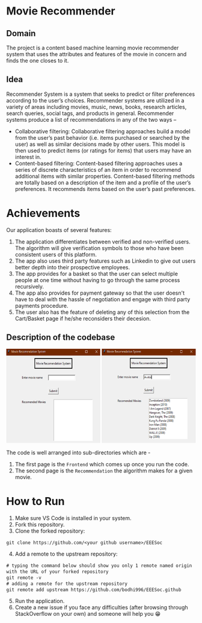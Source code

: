 # Movie Recommender

## Domain 

The project is a content based machine learning movie recommender system that uses the attributes and features of the movie in concern and finds the one closes to it. 

## Idea

Recommender System is a system that seeks to predict or filter preferences according to the user’s choices. Recommender systems are utilized in a variety of areas including movies, music, news, books, research articles, search queries, social tags, and products in general. 
Recommender systems produce a list of recommendations in any of the two ways – 
*  Collaborative filtering: Collaborative filtering approaches build a model from the user’s past behavior (i.e. items purchased or searched by the user) as well as similar decisions made by other users. This model is then used to predict items (or ratings for items) that users may have an interest in.
*  Content-based filtering: Content-based filtering approaches uses a series of discrete characteristics of an item in order to recommend additional items with similar properties. Content-based filtering methods are totally based on a description of the item and a profile of the user’s preferences. It recommends items based on the user’s past preferences.

# Achievements

Our application boasts of several features:
1. The application differentiates between verified and non-verified users. The algorithm will give verification symbols to those who have been consistent users of this platform.
2. The app also uses third party features such as Linkedin to give out users better depth into their prospective employees.
3. The app provides for a basket so that the user can select multiple people at one time without having to go through the same process recursively. 
4.  The app also provides for payment gateway so that the user doesn't have to deal with the hassle of negotiation and engage with third party payments procedure. 
5.  The user also has the feature of deleting any of this selection from the Cart/Basket page if he/she reconsiders their decesion. 

## Description of the codebase

 
<img src="Screenshot%20(177).png" width="250" height="250"> <img src="Screenshot%20(178).png" width="250" height="250">

       
The code is well arranged into sub-directories which are -
1. The first page is the ```Frontend``` which comes up once you run the code.
2. The second page is the ```Recommendation``` the algorithm makes for a given movie. 

# How to Run

1. Make sure VS Code is installed in your system.
2. Fork this repository.
3. Clone the forked repository:
~~~
git clone https://github.com/<your github username>/EEESoc
~~~
4. Add a remote to the upstream repository:
~~~
# typing the command below should show you only 1 remote named origin with the URL of your forked repository
git remote -v
# adding a remote for the upstream repository
git remote add upstream https://github.com/bodhi996/EEESoc.github
~~~
5. Run the application.
6. Create a new issue if you face any difficulties (after browsing through StackOverflow on your own) and someone will help you 😁
